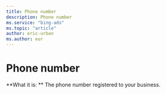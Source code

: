 ```yaml
---
title: Phone number
description: Phone number
ms.service: "bing-ads"
ms.topic: "article"
author: eric-urban
ms.author: eur
---
```


# Phone number

**What it is: ** The phone number registered to your business.


